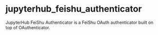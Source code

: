 # jupyterhub_feishu_authenticator
JupyterHub FeiShu Authenticator is a FeiShu OAuth authenticator built on top of OAuthenticator.
